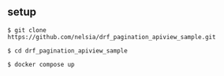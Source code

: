 ## setup

```shell
$ git clone https://github.com/nelsia/drf_pagination_apiview_sample.git

$ cd drf_pagination_apiview_sample

$ docker compose up
```


